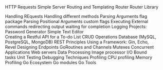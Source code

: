 HTTP Requests
Simple Server
Routing and Templating
    Router
    Router Library

Handling REquests
Handling different methods
Parsing Arguments
    flag package
Parsing Positional Arguments
    custom flags
Executing External commands
    redirecting output
    waiting for completion
Logging
Projects:
    Password Generator
    Simple Text Editor    
    Creating a Restful API for a To-do List
CRUD Operations Database (MySQL, PostgreSQL, MongoDB)
REST Principles
Using a Framework: Gin, Echo, Revel
Designing Endpoints
GoRoutines and Channels
Mutexes
Concurrent Applications
    Web servers
    Data Processing
        Image processor
    I/O Bound tasks
Unit Testing
Debugging Techniques
Profiling
    CPU profiling
    Memory Profiling
Go Ecosystem
    Go modules
    Go Tools
    
